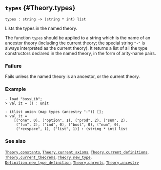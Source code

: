 ## `types` {#Theory.types}


```
types : string -> (string * int) list
```



Lists the types in the named theory.


The function `types` should be applied to a string which is the name of an
ancestor theory (including the current theory; the special string `"-"` is
always interpreted as the current theory). It returns a list of all the
type constructors declared in the named theory, in the form of arity-name
pairs.

### Failure

Fails unless the named theory is an ancestor, or the current theory.

### Example

    
    - load "bossLib";
    > val it = () : unit
    
    - itlist union (map types (ancestry "-")) [];
    > val it =
        [("one", 0), ("option", 1), ("prod", 2), ("sum", 2),
         ("fun", 2), ("ind", 0), ("bool", 0), ("num", 0),
         ("recspace", 1), ("list", 1)] : (string * int) list
    

### See also

[`Theory.constants`](#Theory.constants), [`Theory.current_axioms`](#Theory.current_axioms), [`Theory.current_definitions`](#Theory.current_definitions), [`Theory.current_theorems`](#Theory.current_theorems), [`Theory.new_type`](#Theory.new_type), [`Definition.new_type_definition`](#Definition.new_type_definition), [`Theory.parents`](#Theory.parents), [`Theory.ancestry`](#Theory.ancestry)

